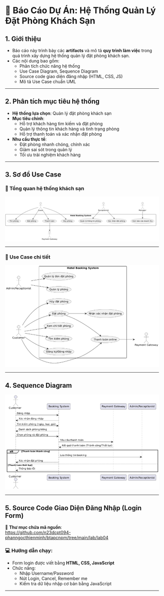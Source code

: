 # 📘 Báo Cáo Dự Án: Hệ Thống Quản Lý Đặt Phòng Khách Sạn

## 1. Giới thiệu

- Báo cáo này trình bày các **artifacts** và mô tả **quy trình làm việc** trong quá trình xây dựng hệ thống quản lý đặt phòng khách sạn.
- Các nội dung bao gồm:
  - Phân tích chức năng hệ thống
  - Use Case Diagram, Sequence Diagram
  - Source code giao diện đăng nhập (HTML, CSS, JS)
  - Mô tả Use Case chuẩn UML

---

## 2. Phân tích mục tiêu hệ thống

- **Hệ thống lựa chọn**: Quản lý đặt phòng khách sạn
- **Mục tiêu chính**:
  - Hỗ trợ khách hàng tìm kiếm và đặt phòng
  - Quản lý thông tin khách hàng và tình trạng phòng
  - Hỗ trợ thanh toán và xác nhận đặt phòng
- **Nhu cầu thực tế**:
  - Đặt phòng nhanh chóng, chính xác
  - Giảm sai sót trong quản lý
  - Tối ưu trải nghiệm khách hàng

---

## 3. Sơ đồ Use Case

### 📌 Tổng quan hệ thống khách sạn
![Use Case Tổng quan](https://github.com/n23dcpt094-phanngocthienminh/btapcnpm/blob/main/lab/lab02_usecase/use_case.png?raw=true)

---

### 📌 Use Case chi tiết
![Use Case chi tiết](https://github.com/n23dcpt094-phanngocthienminh/btapcnpm/blob/main/lab/lab03_ATM%20mini/USecaselab3.png?raw=true)

---

## 4. Sequence Diagram
![Sequence Diagram - Đặt phòng khách sạn](https://github.com/n23dcpt094-phanngocthienminh/btapcnpm/blob/main/lab/lab03_ATM%20mini/Sqlab3.png?raw=true)

---

## 5. Source Code Giao Diện Đăng Nhập (Login Form)

📁 **Thư mục chứa mã nguồn**:  
https://github.com/n23dcpt094-phanngocthienminh/btapcnpm/tree/main/lab/lab04

### 💻 Hướng dẫn chạy:
- Form login được viết bằng **HTML, CSS, JavaScript**
- Chức năng:
  - Nhập Username/Password
  - Nút Login, Cancel, Remember me
  - Kiểm tra dữ liệu nhập cơ bản bằng JavaScript

---

